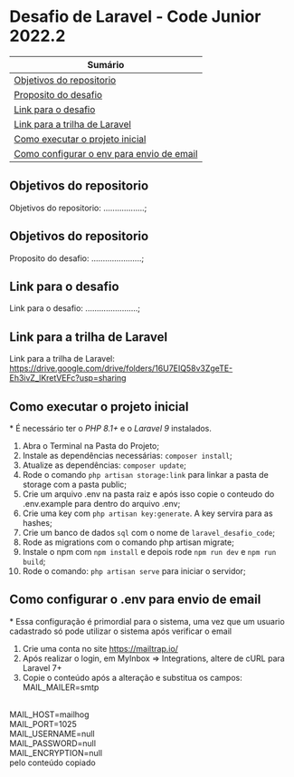 # Desafio de Laravel - Code Junior 2022.2

| **Sumário** |
|-------------|
| [Objetivos do repositorio](#objetivos-do-repositorio) |
| [Proposito do desafio](#proposito-do-desafio) |
| [Link para o desafio](#link-para-o-desafio) |
| [Link para a trilha de Laravel](#link-para-a-trilha-de-laravel) |
| [Como executar o projeto inicial](#como-executar-o-projeto-inicial) |
| [Como configurar o env para envio de email](#como-configurar-o-env-para-envio-de-email) |


## Objetivos do repositorio
Objetivos do repositorio: ..................;

## Objetivos do repositorio
Proposito do desafio: ......................; 
<br>

## Link para o desafio
Link para o desafio: .......................;
<br>

## Link para a trilha de Laravel
Link para a trilha de Laravel: https://drive.google.com/drive/folders/16U7EIQ58v3ZgeTE-Eh3ivZ_lKretVEFc?usp=sharing
<br>

## Como executar o projeto inicial
\* É necessário ter o _PHP 8.1+_ e o _Laravel 9_ instalados.
1. Abra o Terminal na Pasta do Projeto;
2. Instale as dependências necessárias: `composer install`;
3. Atualize as dependências: `composer update`;
4. Rode o comando `php artisan storage:link` para linkar a pasta de storage com a pasta public;
5. Crie um arquivo .env na pasta raiz e após isso copie o conteudo do .env.example para dentro do arquivo .env;
6. Crie uma key com `php artisan key:generate`. A key servira para as hashes;
7. Crie um banco de dados `sql` com o nome de `laravel_desafio_code`;
8. Rode as migrations com o comando php artisan migrate;
9. Instale o npm com `npm install` e depois rode `npm run dev` e `npm run build`;
10. Rode o comando: `php artisan serve` para iniciar o servidor;

## Como configurar o .env para envio de email
\* Essa configuração é primordial para o sistema, uma vez que um usuario cadastrado só pode utilizar o sistema após verificar o email
1. Crie uma conta no site https://mailtrap.io/
2. Após realizar o login, em MyInbox => Integrations, altere de cURL para Laravel 7+
3. Copie o conteúdo após a alteração e substitua os campos: <br>
MAIL_MAILER=smtp
<br>
MAIL_HOST=mailhog
<br>
MAIL_PORT=1025
<br>
MAIL_USERNAME=null
<br>
MAIL_PASSWORD=null
<br>
MAIL_ENCRYPTION=null
<br>
pelo conteúdo copiado 

